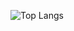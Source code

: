 ![Top Langs](https://github-readme-stats.vercel.app/api/top-langs/?username=Nich87&layout=compact&title_color=26fc26&text_color=ffffff&hide_border=true&icon_color=ffffff&bg_color=70,01001a,064d8c)

<!--
**Nich87/Nich87** is a ✨ _special_ ✨ repository because its `README.md` (this file) appears on your GitHub profile.

Here are some ideas to get you started:

- 🔭 I’m currently working on ...
- 🌱 I’m currently learning ...
- 👯 I’m looking to collaborate on ...
- 🤔 I’m looking for help with ...
- 💬 Ask me about ...
- 📫 How to reach me: ...
- 😄 Pronouns: ...
- ⚡ Fun fact: ...
-->

